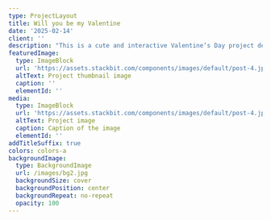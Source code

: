 ```yaml
---
type: ProjectLayout
title: Will you be my Valentine
date: '2025-02-14'
client: ''
description: "This is a cute and interactive Valentine’s Day project designed to make asking “Will you be my Valentine?” more special and fun! \U0001F389\U0001F496 Features:❤️ A playful pop-up or animated prompt asking the big question.\U0001F49B Two buttons: \"Yes\" and \"No\", but with a twist!\U0001F499 The \"No\" button moves away or changes position, making it impossible to click! \U0001F606\U0001F49C If the user clicks \"Yes\", a sweet message or animation appears.\U0001F3A8 Tech Stack:✔ HTML, CSS, JavaScript for a smooth and engaging experience.✔ Optional React for added interactivity and animations.\U0001F381 Perfect For:\U0001F48C Sending a virtual Valentine in a fun way.\U0001F602 Playfully teasing your crush or partner.\U0001F4A1 Learning event handling and DOM manipulation in JavaScript."
featuredImage:
  type: ImageBlock
  url: 'https://assets.stackbit.com/components/images/default/post-4.jpeg'
  altText: Project thumbnail image
  caption: ''
  elementId: ''
media:
  type: ImageBlock
  url: 'https://assets.stackbit.com/components/images/default/post-4.jpeg'
  altText: Project image
  caption: Caption of the image
  elementId: ''
addTitleSuffix: true
colors: colors-a
backgroundImage:
  type: BackgroundImage
  url: /images/bg2.jpg
  backgroundSize: cover
  backgroundPosition: center
  backgroundRepeat: no-repeat
  opacity: 100
---
```

